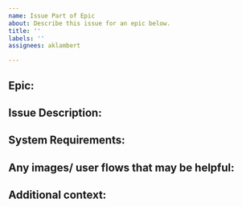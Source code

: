 ```yaml
---
name: Issue Part of Epic
about: Describe this issue for an epic below.
title: ''
labels: ''
assignees: aklambert

---
```


## Epic:

## Issue Description:

## System Requirements:

## Any images/ user flows that may be helpful:

## Additional context:
